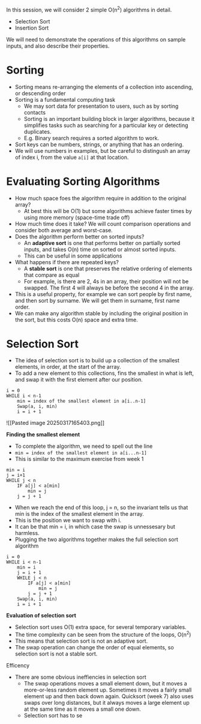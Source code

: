 In this session, we will consider 2 simple O(n<sup>2</sup>) algorithms in detail. 
- Selection Sort
- Insertion Sort

We will need to demonstrate the operations of this algorithms on sample inputs, and also describe their properties. 

# Sorting

- Sorting means re-arranging the elements of a collection into ascending, or descending order
- Sorting is a fundamental computing task
	- We may sort data for presentation to users, such as by sorting contacts
	- Sorting is an important building block in larger algorithms, because it simplifies tasks such as searching for a particular key or detecting duplicates.
	- E.g. Binary search requires a sorted algorithm to work. 
- Sort keys can be numbers, strings, or anything that has an ordering. 
- We will use numbers in examples, but be careful to distingush an array of index i, from the value ```a[i]``` at that location. 

# Evaluating Sorting Algorithms

- How much space foes the algorithm require in addition to the original array?
	- At best this will be O(1) but some algorithms achieve faster times by using more memory (space-time trade off)
- How much time does it take? We will count comparison operations and consider both average and worst-case. 
- Does the algorithm perform better on sorted inputs? 
	- An **adaptive sort** is one that performs better on partially sorted inputs, and takes O(n) time on sorted or almost sorted inputs. 
	- This can be useful in some applications
- What happens if there are repeated keys?
	- A **stable sort** is one that preserves the relative ordering of elements that compare as equal
	- For example, is there are 2, 4s in an array, their position will not be swapped. The first 4 will always be before the second 4 in the array. 
- This is a useful property, for example we can sort people by first name, and then sort by surname. We will get them in surname, first name order.
- We can make any algorithm stable by including the original position in the sort, but this costs O(n) space and extra time. 

# Selection Sort

- The idea of selection sort is to build up a collection of the smallest elements, in order, at the start of the array. 
- To add a new element to this collections, fins the smallest in what is left, and swap it with the first element after our position. 

```
i = 0
WHILE i < n-1
	min = index of the smallest element in a[i..n-1]
	Swap(a, i, min)
	i = i + 1
```

![[Pasted image 20250317165403.png]]

**Finding the smallest element**

- To complete the algorithm, we need to spell out the line
- `min = index of the smallest element in a[i...n-1]`
- This is similar to the maximum exercise from week 1

```
min = i
j = i+1
WHILE j < n
	IF a[j] < a[min]
		min = j
	j = j + 1
```

- When we reach the end of this loop, j = n, so the invariant tells us that min is the index of the smallest element in the array. 
- This is the position we want to swap with i. 
- It can be that min = i, in which case the swap is unnessesary but harmless. 
- Plugging the two algorithms together makes the full selection sort algorithm

```
i = 0
WHILE i < n-1
	min = i
	j = i + 1
	WHILE j < n
		IF a[j] < a[min]
			min = j
		j = j + 1
	Swap(a, i, min)
	i = i + 1
```

**Evaluation of selection sort**

- Selection sort uses O(1) extra space, for several temporary variables. 
- The time complexity can be seen from the structure of the loops, O(n<sup>2</sup>)
- This means that selection sort is not an adaptive sort. 
- The swap operation can change the order of equal elements, so selection sort is not a stable sort. 

Efficency
- There are some obvious ineffiencies in selection sort
	- The swap operations moves a small element down, but it moves a more-or-less random element up. Sometimes it moves a fairly small element up and then back down again. Quicksort (week 7) also uses swaps over long distances, but it always moves a large element up at the same time as it moves a small one down. 
	- Selection sort has to se